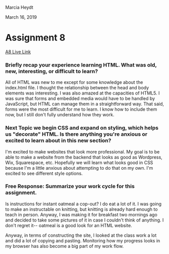 Marcia Heydt

March 16, 2019

# Assignment 8

[A8 Live Link](https://katholmgren.github.io/web-dev-hw/assignment-08)

### Briefly recap your experience learning HTML. What was old, new, interesting, or difficult to learn?

All of HTML was new to me except for some knowledge about the index.html file. I thought the relationship between the head and body elements was interesting. I was also amazed at the capacities of HTML5. I was sure that forms and embedded media would have to be handled by JavaScript, but HTML can manage them in a straightforward way. That said, forms were the most difficult for me to learn. I know how to include them now, but I still don't fully understand how they work.

### Next Topic we begin CSS and expand on styling, which helps us "decorate" HTML. Is there anything you're anxious or excited to learn about in this new section?

I'm excited to make websites that look more professional. My goal is to be able to make a website from the backend that looks as good as Wordpress, Wix, Squarespace, etc. Hopefully we will learn what looks good in CSS because I'm a little anxious about attempting to do that on my own. I'm excited to see different style options.

### Free Response: Summarize your work cycle for this assignment.

Is instructions for instant oatmeal a cop-out? I do eat a lot of it. I was going to make an instructable on knitting, but knitting is already hard enough to teach in person. Anyway, I was making it for breakfast two mornings ago and decided to take some pictures of it in case I couldn't think of anything. I don't regret it-- oatmeal is a good look for an HTML website.

Anyway, in terms of constructing the site, I looked at the class work a lot and did a lot of copying and pasting. Monitoring how my progress looks in my browser has also become a big part of my work flow.